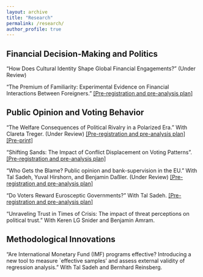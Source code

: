 ```yaml
---
layout: archive
title: "Research"
permalink: /research/
author_profile: true
---
```


<style> details { float:left; cursor: pointer; &:hover { color: #fff; background-color: #b21619 !important; } } details > summary { display: inline-block; margin-bottom: 0.25em; padding: 0.125em 0.25em; color: #b21619; text-align: center; text-decoration: none !important; border: 1px solid; border-color: #b21619; border-radius: 4px; cursor: pointer; } details > summary::-webkit-details-marker { display: none; float:left; } details > p { margin-bottom: 0.25em; padding: 0.125em 0.25em; box-shadow: 1px 1px 2px #bbbbbb; } </style>

Financial Decision-Making and Politics
---
“How Does Cultural Identity Shape Global Financial Engagements?” (Under Review)

“The Premium of Familiarity: Experimental Evidence on Financial Interactions Between Foreigners.” 
[[Pre-registration and pre-analysis plan]](https://osf.io/ep36v)

Public Opinion and Voting Behavior
---
“The Welfare Consequences of Political Rivalry in a Polarized Era.” With Clareta Treger. (Under Review)
[[Pre-registration and pre-analysis plan]](https://osf.io/7bgzm/) [[Pre-print]](https://osf.io/preprints/osf/upqs8)

“Shifting Sands: The Impact of Conflict Displacement on Voting Patterns”.
[[Pre-registration and pre-analysis plan]](https://osf.io/gua8y/)

“Who Gets the Blame? Public opinion and bank-supervision in the EU.” With Tal Sadeh, Yuval Hirshorn, and Benjamin Daßler. (Under Review)
[[Pre-registration and pre-analysis plan]](https://osf.io/4afq8/)

“Do Voters Reward Eurosceptic Governments?” With Tal Sadeh. 
[[Pre-registration and pre-analysis plan]](https://osf.io/CB4ZQ/)

“Unraveling Trust in Times of Crisis: The impact of threat perceptions on political trust.” With Keren LG Snider and Benjamin Amram.

Methodological Innovations
---
“Are International Monetary Fund (IMF) programs effective? Introducing a new tool to measure `effective samples’ and assess external validity of regression analysis.” With Tal Sadeh and Bernhard Reinsberg.


